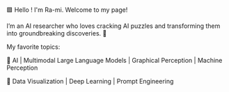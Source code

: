 🟩 Hello ! I'm Ra-mi. Welcome to my page! 

I’m an AI researcher who loves cracking AI puzzles and transforming them into groundbreaking discoveries. 🧩


My favorite topics:

🌟 AI | Multimodal Large Language Models | Graphical Perception | Machine Perception

🌟 Data Visualization | Deep Learning | Prompt Engineering
